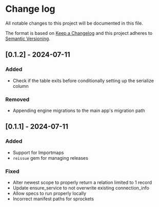 # Change log

All notable changes to this project will be documented in this file.

The format is based on [Keep a Changelog](http://keepachangelog.com/)
and this project adheres to [Semantic Versioning](http://semver.org/).

## [0.1.2] - 2024-07-11

### Added

- Check if the table exits before conditionally setting up the serialize column

### Removed

- Appending engine migrations to the main app's migration path

## [0.1.1] - 2024-07-11

### Added

- Support for Importmaps
- `reissue` gem for managing releases

### Fixed

- Alter newest scope to properly return a relation limited to 1 record
- Update ensure_service to not overwrite existing connection_info
- Allow specs to run properly locally
- Incorrect manifest paths for sprockets
